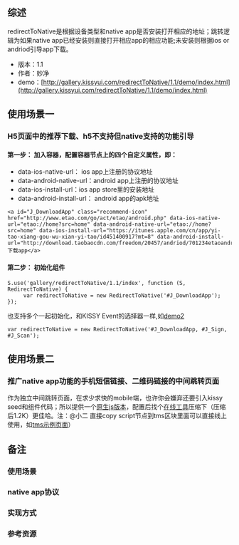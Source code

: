 ## 综述

redirectToNative是根据设备类型和native app是否安装打开相应的地址；跳转逻辑为如果native app已经安装则直接打开相应app的相应功能;未安装则根据ios or andriod引导app下载。

* 版本：1.1
* 作者：妙净
* demo：[http://gallery.kissyui.com/redirectToNative/1.1/demo/index.html](http://gallery.kissyui.com/redirectToNative/1.1/demo/index.html)

## 使用场景一
### H5页面中的推荐下载、h5不支持但native支持的功能引导

#### 第一步： 加入容器，配置容器节点上的四个自定义属性，即：
<ul>
<li>data-ios-native-url： ios app上注册的协议地址</li>
<li>data-android-native-url：android app上注册的协议地址</li>
<li>data-ios-install-url：ios app store里的安装地址</li>
<li>data-android-install-url： android app的apk地址</li>      
</ul>

	<a id="J_DownloadApp" class="recommend-icon" href="http://www.etao.com/go/act/etao/android.php" data-ios-native-url="etao://home?src=home" data-android-native-url="etao://home?src=home" data-ios-install-url="https://itunes.apple.com/cn/app/yi-tao-xiang-gou-wu-xian-yi-tao/id451400917?mt=8" data-android-install-url="http://download.taobaocdn.com/freedom/20457/andriod/701234etaoandroid2.4.9.apk">下载app</a>


#### 第二步： 初始化组件

    S.use('gallery/redirectToNative/1.1/index', function (S, RedirectToNative) {
         var redirectToNative = new RedirectToNative('#J_DownloadApp');
    });

也支持多个一起初始化，和KISSY Event的选择器一样,如[demo2](http://gallery.kissyui.com/redirectToNative/1.1/demo/index.html)

    var redirectToNative = new RedirectToNative('#J_DownloadApp, #J_Sign, #J_Scan');

## 使用场景二
### 推广native app功能的手机短信链接、二维码链接的中间跳转页面

作为独立中间跳转页面，在求少求快的mobile端，也许你会嫌弃还要引入kissy seed和组件代码；所以提供一个[原生js版本](../demo/demo3.html)，配置后找个[在线工具](http://ganquan.info/yui/?hl=zh-CN)压缩下（压缩后1.2K）更佳哈。注：@小二 直接copy script节点到tms区块里面可以直接线上使用，如[tms示例页面]( http://www.taobao.com/go/rgn/redirectonative/test.php)）

## 备注

### 使用场景
### native app协议
### 实现方式
### 参考资源


